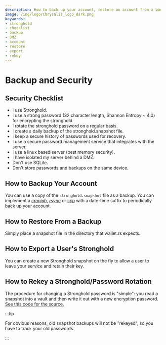 ```yaml
---
description: How to back up your account, restore an account from a backup, export a user's Stronghold, rekey Stronghold.
image: /img/logo/Chrysalis_logo_dark.png
keywords:
- stronghold
- checklist
- backup
- DMZ
- account
- restore
- export
- rekey
---
```


# Backup and Security

## Security Checklist

- I use Stronghold.
- I use a strong password (32 character length, Shannon Entropy ~ 4.0) for encrypting the stronghold.
- I rotate the stronghold password on a regular basis.
- I create a daily backup of the stronghold.snapshot file.
- I keep a secure history of passwords used for recovery.
- I use a secure password management service that integrates with the server.
- I use a linux based server (best memory security).
- I have isolated my server behind a DMZ.
- Don't use SQLite.
- Don't store passwords and backups on the same device.

## How to Backup Your Account

You can use a copy of the `stronghold.snapshot` file as a backup. You can implement a  [_cronjob_](https://linux.die.net/man/1/crontab), [_rsync_](https://linux.die.net/man/1/rsync) or [_scp_](https://linux.die.net/man/1/scp) with a date-time suffix to periodically back up your account.

## How to Restore From a Backup

Simply place a snapshot file in the directory that wallet.rs expects.

## How to Export a User's Stronghold

You can create a new Stronghold snapshot on the fly to allow a user to leave your service and retain their key.

## How to Rekey a Stronghold/Password Rotation

The procedure for changing a Stronghold password is "simple": you read a snapshot into a vault and then write it out with a new encryption password. [See this code for the source.](https://github.com/iotaledger/wallet.rs/blob/d1b8893d73aae35dfcf7c5c8006e2177988d25d0/src/stronghold.rs#L436-L451)

:::tip

For obvious reasons, old snapshot backups will not be "rekeyed", so you have to track your old passwords. 

:::
